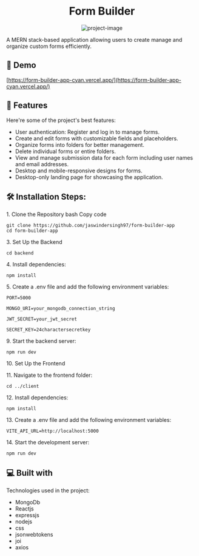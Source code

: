 <h1 align="center" id="title">Form Builder</h1>

<p align="center"><img src="https://socialify.git.ci/jaswindersingh97/form-builder-app/image?font=Raleway&amp;language=1&amp;name=1&amp;owner=1&amp;pattern=Overlapping+Hexagons&amp;stargazers=1&amp;theme=Dark" alt="project-image"></p>

<p id="description">A MERN stack-based application allowing users to create manage and organize custom forms efficiently.</p>

<h2>🚀 Demo</h2>

[https://form-builder-app-cyan.vercel.app/](https://form-builder-app-cyan.vercel.app/)

  
  
<h2>🧐 Features</h2>

Here're some of the project's best features:

*   User authentication: Register and log in to manage forms.
*   Create and edit forms with customizable fields and placeholders.
*   Organize forms into folders for better management.
*   Delete individual forms or entire folders.
*   View and manage submission data for each form including user names and email addresses.
*   Desktop and mobile-responsive designs for forms.
*   Desktop-only landing page for showcasing the application.

<h2>🛠️ Installation Steps:</h2>

<p>1. Clone the Repository bash Copy code</p>

```
git clone https://github.com/jaswindersingh97/form-builder-app
cd form-builder-app
```

<p>3. Set Up the Backend</p>

```
cd backend
```

<p>4. Install dependencies:</p>

```
npm install
```

<p>5. Create a .env file and add the following environment variables:</p>

```
PORT=5000
```

```
MONGO_URI=your_mongodb_connection_string
```

```
JWT_SECRET=your_jwt_secret
```

```
SECRET_KEY=24charactersecretkey
```

<p>9. Start the backend server:</p>

```
npm run dev
```

<p>10. Set Up the Frontend</p>

<p>11. Navigate to the frontend folder:</p>

```
cd ../client
```

<p>12. Install dependencies:</p>

```
npm install
```

<p>13. Create a .env file and add the following environment variables:</p>

```
VITE_API_URL=http://localhost:5000
```

<p>14. Start the development server:</p>

```
npm run dev
```

  
  
<h2>💻 Built with</h2>

Technologies used in the project:

*   MongoDb
*   Reactjs
*   expressjs
*   nodejs
*   css
*   jsonwebtokens
*   joi
*   axios
